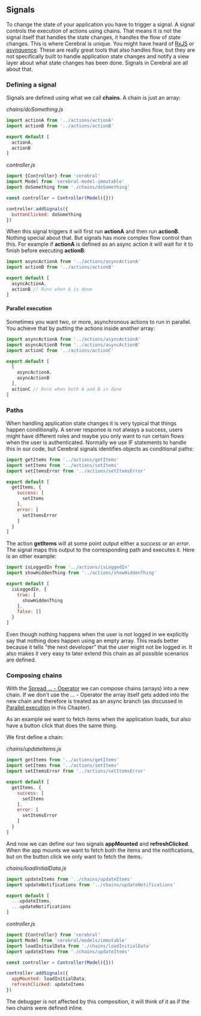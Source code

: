 ## Signals

To change the state of your application you have to trigger a signal. A signal controls the execution of actions using chains. That means it is not the signal itself that handles the state changes, it handles the flow of state changes. This is where Cerebral is unique. You might have heard of [RxJS](https://github.com/Reactive-Extensions/RxJS) or [asynquence](https://github.com/getify/asynquence). These are really great tools that also handles flow, but they are not specifically built to handle application state changes and notify a view layer about what state changes has been done. Signals in Cerebral are all about that.

### Defining a signal
Signals are defined using what we call **chains**. A chain is just an array:

*chains/doSomething.js*
```javascript
import actionA from '../actions/actionA'
import actionB from '../actions/actionB'

export default [
  actionA,
  actionB
]
```

*controller.js*
```javascript
import {Controller} from 'cerebral'
import Model from 'cerebral-model-immutable'
import doSomething from './chains/doSomething'

const controller = Controller(Model({}))

controller.addSignals({
  buttonClicked: doSomething
})
```

When this signal triggers it will first run **actionA** and then run **actionB**. Nothing special about that. But signals has more complex flow control than this. For example if **actionA** is defined as an async action it will wait for it to finish before executing **actionB**:

```javascript
import asyncActionA from '../actions/asyncActionA'
import actionB from '../actions/actionB'

export default [
  asyncActionA,
  actionB // Runs when A is done
]
```

#### Parallel execution
Sometimes you want two, or more, asynchronous actions to run in parallel. You achieve that by putting the actions inside another array:

```javascript
import asyncActionA from '../actions/asyncActionA'
import asyncActionB from '../actions/asyncActionB'
import actionC from '../actions/actionC'

export default [
  [
    asyncActionA,
    asyncActionB
  ],
  actionC // Runs when both A and B is done
]
```

### Paths
When handling application state changes it is very typical that things happen conditionally. A server response is not always a success, users might have different roles and maybe you only want to run certain flows when the user is authenticated. Normally we use IF statements to handle this in our code, but Cerebral signals identifies objects as conditional paths:

```javascript
import getItems from '../actions/getItems'
import setItems from '../actions/setItems'
import setItemsError from '../actions/setItemsError'

export default [
  getItems, {
    success: [
      setItems
    ],
    error: [
      setItemsError
    ]
  }
]
```

The action **getItems** will at some point output either a *success* or an *error*. The signal maps this output to the corresponding path and executes it. Here is an other example:

```javascript
import isLoggedIn from '../actions/isLoggedIn'
import showHiddenThing from '../actions/showHiddenThing'

export default [
  isLoggedIn, {
    true: [
      showHiddenThing
    ],
    false: []
  }
]
```
Even though nothing happens when the user is not logged in we explicitly say that nothing does happen using an empty array. This reads better because it tells "the next developer" that the user might not be logged in. It also makes it very easy to later extend this chain as all possible scenarios are defined.

### Composing chains
With the  [Spread ... - Operator](https://developer.mozilla.org/de/docs/Web/JavaScript/Reference/Operators/Spread_operator) we can compose chains (arrays) into a new chain. 
If we don't use the ... - Operator the array itself gets added into the new chain and therefore is treated as an async branch (as discussed in [Parallel execution](#parallel-execution) in this Chapter).

As an example we want to fetch items when the application loads, but also have a button click that does the same thing.

We first define a chain:

*chains/updateItems.js*
```javascript
import getItems from '../actions/getItems'
import setItems from '../actions/setItems'
import setItemsError from '../actions/setItemsError'

export default [
  getItems, {
    success: [
      setItems
    ],
    error: [
      setItemsError
    ]
  }
]
```

And now we can define our two signals **appMounted** and **refreshClicked**. When the app mounts we want to fetch both the items and the notifications, but on the button click we only want to fetch the items.

*chains/loadInitialData.js*
```js
import updateItems from '../chains/updateItems'
import updateNotifications from '../chains/updateNotifications'

export default [
  ...updateItems,
  ...updateNotifications
]
```

*controller.js*
```js
import {Controller} from 'cerebral'
import Model from 'cerebral/models/immutable'
import loadInitialData from './chains/loadInitialData'
import updateItems from './chains/updateItems'

const controller = Controller(Model({}))

controller.addSignals({
  appMounted: loadInitialData,
  refreshClicked: updateItems
})
```

The debugger is not affected by this composition, it will think of it as if the two chains were defined inline.
